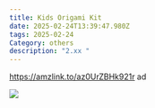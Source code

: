 ```yaml
---
title: Kids Origami Kit
date: 2025-02-24T13:39:47.980Z
tags: 2025-02-24
Category: others
description: "2.xx "
---
```

https://amzlink.to/az0UrZBHk921r  ad <!--StartFragment-->

![](https://m.media-amazon.com/images/I/81m-b4pc0oL._AC_SL1500_.jpg)

<!--EndFragment-->